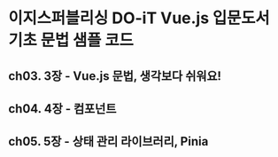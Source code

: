 # 이지스퍼블리싱 DO-iT Vue.js 입문도서 기초 문법 샘플 코드 

## ch03. 3장 - Vue.js 문법, 생각보다 쉬워요!
## ch04. 4장 - 컴포넌트
## ch05. 5장 - 상태 관리 라이브러리, Pinia
